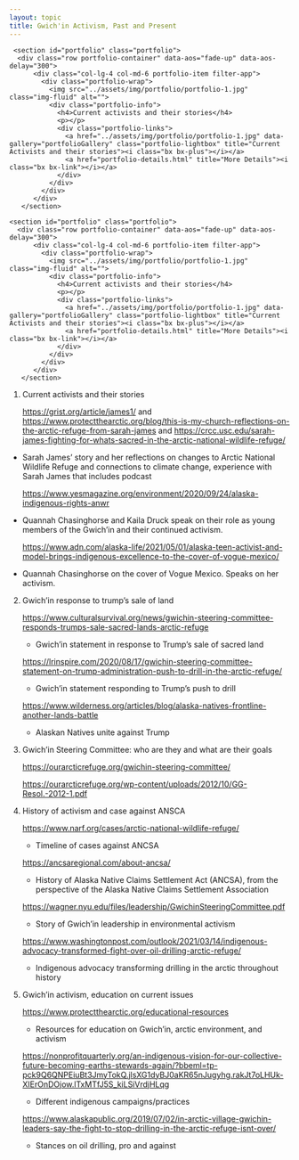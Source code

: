 ```yaml
---
layout: topic
title: Gwich'in Activism, Past and Present
---
```



```
 <section id="portfolio" class="portfolio">
  <div class="row portfolio-container" data-aos="fade-up" data-aos-delay="300">      
      <div class="col-lg-4 col-md-6 portfolio-item filter-app">
        <div class="portfolio-wrap">
          <img src="../assets/img/portfolio/portfolio-1.jpg" class="img-fluid" alt="">
          <div class="portfolio-info">
            <h4>Current activists and their stories</h4>
            <p></p>
            <div class="portfolio-links">
              <a href="../assets/img/portfolio/portfolio-1.jpg" data-gallery="portfolioGallery" class="portfolio-lightbox" title="Current Activists and their stories"><i class="bx bx-plus"></i></a>
              <a href="portfolio-details.html" title="More Details"><i class="bx bx-link"></i></a>
            </div>
          </div>
        </div>
      </div>
   </section>
```

```
<section id="portfolio" class="portfolio">
  <div class="row portfolio-container" data-aos="fade-up" data-aos-delay="300">      
      <div class="col-lg-4 col-md-6 portfolio-item filter-app">
        <div class="portfolio-wrap">
          <img src="../assets/img/portfolio/portfolio-1.jpg" class="img-fluid" alt="">
          <div class="portfolio-info">
            <h4>Current activists and their stories</h4>
            <p></p>
            <div class="portfolio-links">
              <a href="../assets/img/portfolio/portfolio-1.jpg" data-gallery="portfolioGallery" class="portfolio-lightbox" title="Current Activists and their stories"><i class="bx bx-plus"></i></a>
              <a href="portfolio-details.html" title="More Details"><i class="bx bx-link"></i></a>
            </div>
          </div>
        </div>
      </div>
   </section>
```

1. Current activists and their stories

   <https://grist.org/article/james1/> and <https://www.protectthearctic.org/blog/this-is-my-church-reflections-on-the-arctic-refuge-from-sarah-james> and <https://crcc.usc.edu/sarah-james-fighting-for-whats-sacred-in-the-arctic-national-wildlife-refuge/>

* Sarah James’ story and her reflections on changes to Arctic National Wildlife Refuge and connections to climate change, experience with Sarah James that includes podcast

   <https://www.yesmagazine.org/environment/2020/09/24/alaska-indigenous-rights-anwr>
* Quannah Chasinghorse and Kaila Druck speak on their role as young members of the Gwich’in and their continued activism. 

   <https://www.adn.com/alaska-life/2021/05/01/alaska-teen-activist-and-model-brings-indigenous-excellence-to-the-cover-of-vogue-mexico/>
* Quannah Chasinghorse on the cover of Vogue Mexico. Speaks on her activism.

2. Gwich’in response to trump’s sale of land

   <https://www.culturalsurvival.org/news/gwichin-steering-committee-responds-trumps-sale-sacred-lands-arctic-refuge>

   * Gwich’in statement in response to Trump’s sale of sacred land  

   <https://lrinspire.com/2020/08/17/gwichin-steering-committee-statement-on-trump-administration-push-to-drill-in-the-arctic-refuge/>

   * Gwich’in statement responding to Trump’s push to drill 

   <https://www.wilderness.org/articles/blog/alaska-natives-frontline-another-lands-battle>

   * Alaskan Natives unite against Trump
3. Gwich’in Steering Committee: who are they and what are their goals 

   <https://ourarcticrefuge.org/gwichin-steering-committee/>

   <https://ourarcticrefuge.org/wp-content/uploads/2012/10/GG-Resol.-2012-1.pdf>
4. History of activism and case against ANSCA

   <https://www.narf.org/cases/arctic-national-wildlife-refuge/>

   * Timeline of cases against ANCSA

   <https://ancsaregional.com/about-ancsa/>

   * History of Alaska Native Claims Settlement Act (ANCSA), from the perspective of the Alaska Native Claims Settlement Association

   <https://wagner.nyu.edu/files/leadership/GwichinSteeringCommittee.pdf>

   * Story of Gwich’in leadership in environmental activism 

   <https://www.washingtonpost.com/outlook/2021/03/14/indigenous-advocacy-transformed-fight-over-oil-drilling-arctic-refuge/>

   * Indigenous advocacy transforming drilling in the arctic throughout history
5. Gwich’in activism, education on current issues

   <https://www.protectthearctic.org/educational-resources>

   * Resources for education on Gwich’in, arctic environment, and activism

   <https://nonprofitquarterly.org/an-indigenous-vision-for-our-collective-future-becoming-earths-stewards-again/?bbeml=tp-pck9Q6QNPEiuBt3JmyTokQ.jlsXG1dyBJ0aKR65nJugyhg.rakJt7oLHUk-XIErOnDOjow.lTxMTfJ5S_kiLSiVrdjHLqg>

   * Different indigenous campaigns/practices

   <https://www.alaskapublic.org/2019/07/02/in-arctic-village-gwichin-leaders-say-the-fight-to-stop-drilling-in-the-arctic-refuge-isnt-over/>

   * Stances on oil drilling, pro and against